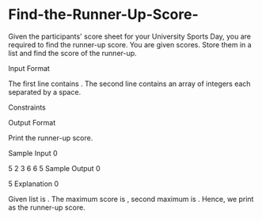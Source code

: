 # Find-the-Runner-Up-Score-
Given the participants' score sheet for your University Sports Day, you are required to find the runner-up score. You are given  scores. Store them in a list and find the score of the runner-up.

Input Format

The first line contains . The second line contains an array   of  integers each separated by a space.

Constraints

Output Format

Print the runner-up score.

Sample Input 0

5
2 3 6 6 5
Sample Output 0

5
Explanation 0

Given list is . The maximum score is , second maximum is . Hence, we print  as the runner-up score.
